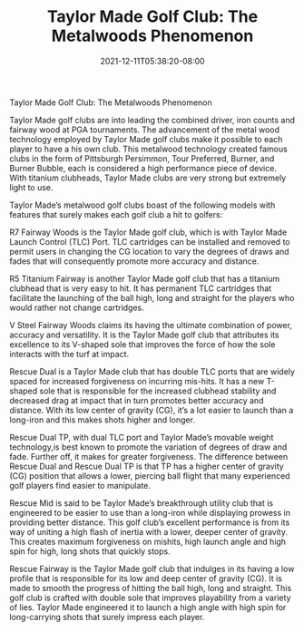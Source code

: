 ﻿---
title: "Taylor Made Golf Club: The Metalwoods Phenomenon"
date: 2021-12-11T05:38:20-08:00
description: "Golf Tips for Web Success"
featured_image: "/images/Golf.jpg"
tags: ["Golf"]
---

Taylor Made Golf Club: The Metalwoods Phenomenon

Taylor Made golf clubs are into leading the combined driver, iron counts and fairway wood at PGA tournaments. The advancement of the metal wood technology employed by Taylor Made golf clubs make it possible to each player to have a his own club. This metalwood technology created famous clubs in the form of Pittsburgh Persimmon, Tour Preferred, Burner, and Burner Bubble, each is considered a high performance piece of device. With titanium clubheads, Taylor Made clubs are very strong but extremely light to use. 

Taylor Made’s metalwood golf clubs boast of the following models with features that surely makes each golf club a hit to golfers: 

R7 Fairway Woods is the Taylor Made golf club, which is with Taylor Made Launch Control (TLC) Port. TLC cartridges can be installed and removed to permit users in changing the CG location to vary the degrees of draws and fades that will consequently promote more accuracy and distance.

R5 Titanium Fairway is another Taylor Made golf club that has a titanium clubhead that is very easy to hit. It has permanent TLC cartridges that facilitate the launching of the ball high, long and straight for the players who would rather not change cartridges.

V Steel Fairway Woods claims its having the ultimate combination of power, accuracy and versatility. It is the Taylor Made golf club that attributes its excellence to its V-shaped sole that improves the force of how the sole interacts with the turf at impact.

Rescue Dual is a Taylor Made club that has double TLC ports that are widely spaced for increased forgiveness on incurring mis-hits. It has a new T-shaped sole that is responsible for the increased clubhead stability and decreased drag at impact that in turn promotes better accuracy and distance. With its low center of gravity (CG), it’s a lot easier to launch than a long-iron and this makes shots higher and longer.

Rescue Dual TP, with dual TLC port and Taylor Made’s movable weight technology,is best known to promote the variation of degrees of draw and fade. Further off, it makes for greater forgiveness. The difference between Rescue Dual and Rescue Dual TP is that TP has a higher center of gravity (CG) position that allows a lower, piercing ball flight that many experienced golf players find easier to manipulate.

Rescue Mid is said to be Taylor Made’s breakthrough utility club that is engineered to be easier to use than a long-iron while displaying prowess in providing better distance. This golf club’s excellent performance is from its way of uniting a high flash of inertia with a lower, deeper center of gravity. This creates maximum forgiveness on mishits, high launch angle and high spin for high, long shots that quickly stops.

Rescue Fairway is the Taylor Made golf club that indulges in its having a low profile that is responsible for its low and deep center of gravity (CG). It is made to smooth the progress of hitting the ball high, long and straight. This golf club is crafted with double sole that improves playability from a variety of lies. Taylor Made engineered it to launch a high angle with high spin for long-carrying shots that surely impress each player.

